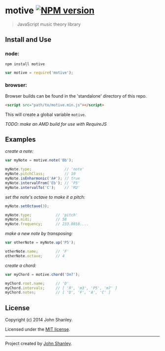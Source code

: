 # motive [![NPM version](https://badge.fury.io/js/motive.png)](http://badge.fury.io/js/motive)

> JavaScript music theory library

## Install and Use
### node:
```
npm install motive
```
```javascript
var motive = require('motive');
```
### browser:

Browser builds can be found in the 'standalone' directory of this repo.
```html
<script src="path/to/motive.min.js"></script>
```

This will create a global variable `motive`.

_TODO: make an AMD build for use with RequireJS_

## Examples

_create a note:_
```javascript
var myNote = motive.note('Bb');

myNote.type;               // 'note'
myNote.pitchClass;         // 10
myNote.isEnharmonic('A#'); // true
myNote.intervalFrom('Eb'); // 'P5'
myNote.intervalTo('C');    // 'M2'
```

_set the note's octave to make it a pitch:_
```javascript
myNote.setOctave(3);

myNote.type;           // 'pitch'
myNote.midi;           // 58
myNote.frequency;      // 233.0818....
```

_make a new note by transposing:_
```javascript
var otherNote = myNote.up('P5');

otherNote.name;        // 'F'
otherNote.octave;      // 4
```

_create a chord:_
```javascript
var myChord = motive.chord('Dm7');

myChord.root.name;     // 'D'
myChord.intervals;     // [ 'R', 'm3', 'P5', 'm7' ]
myChord.notes;         // [ 'D', 'F', 'A', 'C' ]
```
## License
Copyright (c) 2014 John Shanley.

Licensed under the [MIT license](LICENSE-MIT).


***

Project created by [John Shanley](https://github.com/jshanley).
